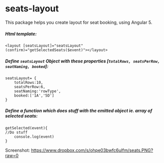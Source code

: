 
# seats-layout

This package helps you create layout for seat booking, using Angular 5.

  
##### Html template: 

    <layout [seatsLayout]="seatsLayout" (confirm)="getSelectedSeats($event)"></layout>

##### Define `seatsLayout` Object with these properties [`totalRows, seatsPerRow, seatNaming, booked`]:

    seatsLayout= {
      	totalRows:10,
		seatsPerRow:6,
		seatNaming:'rowType',
		booked:['1A','5D']   
	}

##### Define a function which does stuff with the emitted object ie. array of selected seats:
    getSelected(event){
    //Do stuff
    	console.log(event)
    }

Screenshot:
https://www.dropbox.com/s/ohpe03bwfc6ulfm/seats.PNG?raw=0
 
